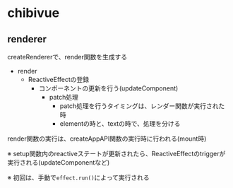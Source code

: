 # chibivue

## renderer

createRendererで、render関数を生成する

- render
  - ReactiveEffectの登録
    - コンポーネントの更新を行う(updateComponent)
      - patch処理
        - patch処理を行うタイミングは、レンダー関数が実行された時
        - elementの時と、textの時で、処理を分ける

render関数の実行は、createAppAPI関数の実行時に行われる(mount時)

※ setup関数内のreactiveステートが更新されたら、ReactiveEffectのtriggerが実行される(updateComponentなど)

※ 初回は、手動で`effect.run()`によって実行される
